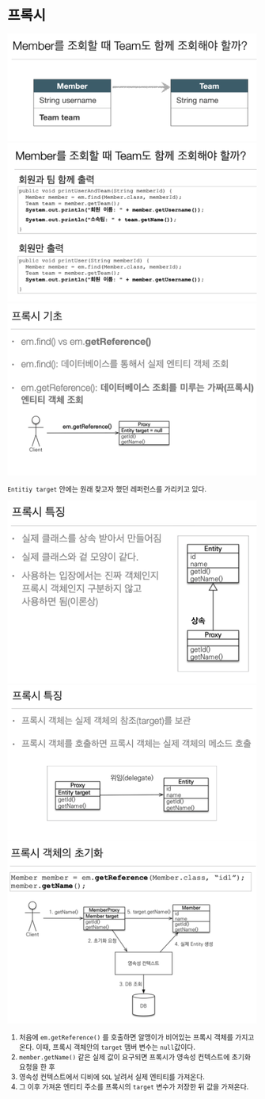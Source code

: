 # 프록시

<img src="src/8.%20프록시와%20연관관계%20관리/data1.png">

<img src="src/8.%20프록시와%20연관관계%20관리/data2.png">

<img src="src/8.%20프록시와%20연관관계%20관리/data3.png">

`Entitiy target` 안에는 원래 찾고자 했던 레퍼런스를 가리키고 있다.

<img src="src/8.%20프록시와%20연관관계%20관리/data4.png">

<img src="src/8.%20프록시와%20연관관계%20관리/data5.png">

<img src="src/8.%20프록시와%20연관관계%20관리/data6.png">

1. 처음에 `em.getReference()` 를 호출하면 알맹이가 비어있는 프록시 객체를 가지고 온다. 이때, 프록시 객체안의 `target` 맴버 변수는 `null`값이다.
2. `member.getName()` 같은 실제 값이 요구되면 프록시가 영속성 컨텍스트에 초기화 요청을 한 후
3. 영속성 컨텍스트에서 디비에 `SQL` 날려서 실제 엔티티를 가져온다.
4. 그 이후 가져온 엔티티 주소를 프록시의 `target` 변수가 저장한 뒤 값을 가져온다.

